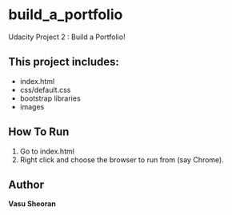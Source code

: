 # build_a_portfolio
Udacity Project 2 : Build a Portfolio!

## This project includes:
- index.html
- css/default.css
- bootstrap libraries
- images

## How To Run
1. Go to index.html
2. Right click and choose the browser to run from (say Chrome).

## Author
**Vasu Sheoran**
